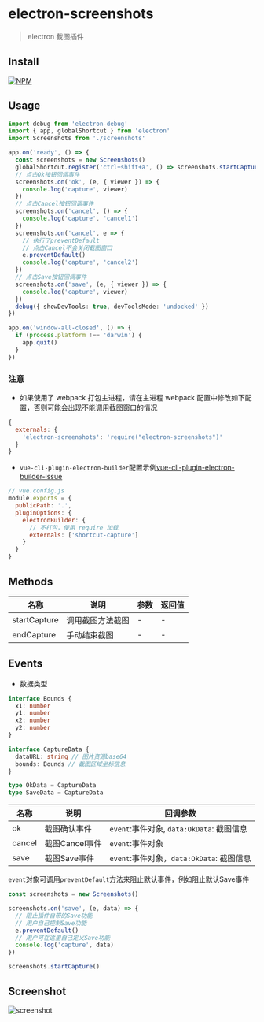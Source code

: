 # electron-screenshots

> electron 截图插件

## Install

[![NPM](https://nodei.co/npm/electron-screenshots.png?downloads=true&downloadRank=true&stars=true)](https://nodei.co/npm/electron-screenshots/)

## Usage

```ts
import debug from 'electron-debug'
import { app, globalShortcut } from 'electron'
import Screenshots from './screenshots'

app.on('ready', () => {
  const screenshots = new Screenshots()
  globalShortcut.register('ctrl+shift+a', () => screenshots.startCapture())
  // 点击Ok按钮回调事件
  screenshots.on('ok', (e, { viewer }) => {
    console.log('capture', viewer)
  })
  // 点击Cancel按钮回调事件
  screenshots.on('cancel', () => {
    console.log('capture', 'cancel1')
  })
  screenshots.on('cancel', e => {
    // 执行了preventDefault
    // 点击Cancel不会关闭截图窗口
    e.preventDefault()
    console.log('capture', 'cancel2')
  })
  // 点击Save按钮回调事件
  screenshots.on('save', (e, { viewer }) => {
    console.log('capture', viewer)
  })
  debug({ showDevTools: true, devToolsMode: 'undocked' })
})

app.on('window-all-closed', () => {
  if (process.platform !== 'darwin') {
    app.quit()
  }
})
```

### 注意

* 如果使用了 webpack 打包主进程，请在主进程 webpack 配置中修改如下配置，否则可能会出现不能调用截图窗口的情况

```js
{
  externals: {
    'electron-screenshots': 'require("electron-screenshots")'
  }
}
```

* `vue-cli-plugin-electron-builder`配置示例[vue-cli-plugin-electron-builder-issue](https://github.com/nashaofu/vue-cli-plugin-electron-builder-issue/blob/0f774a90b09e10b02f86fcb6b50645058fe1a4e8/vue.config.js#L1-L8)

```js
// vue.config.js
module.exports = {
  publicPath: '.',
  pluginOptions: {
    electronBuilder: {
      // 不打包，使用 require 加载
      externals: ['shortcut-capture']
    }
  }
}
```

## Methods

| 名称         | 说明             | 参数 | 返回值 |
| ------------ | ---------------- | ---- | ------ |
| startCapture | 调用截图方法截图 | -    | -      |
| endCapture   | 手动结束截图     | -    | -      |

## Events

- 数据类型

```ts
interface Bounds {
  x1: number
  y1: number
  x2: number
  y2: number
}

interface CaptureData {
  dataURL: string // 图片资源base64
  bounds: Bounds // 截图区域坐标信息
}

type OkData = CaptureData
type SaveData = CaptureData
```

| 名称   | 说明         | 回调参数                                  |
| ------ | ------------ | ----------------------------------------- |
| ok     | 截图确认事件 | `event`:事件对象, `data:OkData`: 截图信息 |
| cancel | 截图Cancel事件 | `event`:事件对象                          |
| save   | 截图Save事件 | `event`:事件对象，`data:OkData`: 截图信息 |

`event`对象可调用`preventDefault`方法来阻止默认事件，例如阻止默认Save事件

```js
const screenshots = new Screenshots()

screenshots.on('save', (e, data) => {
  // 阻止插件自带的Save功能
  // 用户自己控制Save功能
  e.preventDefault()
  // 用户可在这里自己定义Save功能
  console.log('capture', data)
})

screenshots.startCapture()
```

## Screenshot

![screenshot](https://raw.githubusercontent.com/nashaofu/screenshots/master/packages/electron-screenshots/screenshot.jpg)
